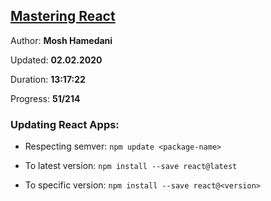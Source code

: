 
## [Mastering React](https://coursehunters.net/course/mastering-react-mosh-hamedani)

Author: **Mosh Hamedani**

Updated: **02.02.2020**

Duration: **13:17:22**

Progress: **51/214**

### Updating React Apps:

- Respecting semver: `npm update <package-name>`

- To latest version: `npm install --save react@latest`

- To specific version: `npm install --save react@<version>`
